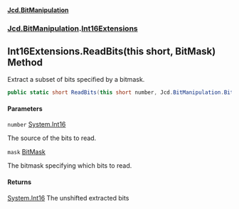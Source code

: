 #### [Jcd.BitManipulation](index.md 'index')

### [Jcd.BitManipulation](Jcd.BitManipulation 'Jcd.BitManipulation').[Int16Extensions](Jcd.BitManipulation.Int16Extensions 'Jcd.BitManipulation.Int16Extensions')

## Int16Extensions.ReadBits(this short, BitMask) Method

Extract a subset of bits specified by a bitmask.

```csharp
public static short ReadBits(this short number, Jcd.BitManipulation.BitMask mask);
```

#### Parameters

<a name='Jcd.BitManipulation.Int16Extensions.ReadBits(thisshort,Jcd.BitManipulation.BitMask).number'></a>

`number` [System.Int16](https://docs.microsoft.com/en-us/dotnet/api/System.Int16 'System.Int16')

The source of the bits to read.

<a name='Jcd.BitManipulation.Int16Extensions.ReadBits(thisshort,Jcd.BitManipulation.BitMask).mask'></a>

`mask` [BitMask](Jcd.BitManipulation.BitMask 'Jcd.BitManipulation.BitMask')

The bitmask specifying which bits to read.

#### Returns

[System.Int16](https://docs.microsoft.com/en-us/dotnet/api/System.Int16 'System.Int16')
The unshifted extracted bits